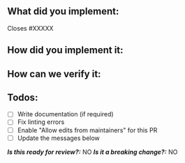 <!--
1. Please check out and follow our Contributing Guidelines: https://github.com/getndazn/kopytko-utils/blob/master/CONTRIBUTING.md
2. Do not remove any section of the template. If something is not applicable leave it empty but leave it in the PR
3. Please follow the template, otherwise we'll have to ask you to update it and it will take longer until your PR is merged
-->

## What did you implement:

Closes #XXXXX

<!--
Briefly describe the feature if no issue exists for this PR
-->

## How did you implement it:

<!--
If this is a nontrivial change please briefly describe your implementation so its easy for us to understand and review your code.
-->

## How can we verify it:

<!--
Add any applicable config, projects, screenshots or other resources
to make it easy for us to verify this works. The easier you make it for us
to review a PR, the faster we can review and merge it.

Examples:
* Screenshots - Showing the difference between your output and the master
* .kopytkorc config file of an example app
* Other - Anything else that comes to mind to help us evaluate
-->

## Todos:

- [ ] Write documentation (if required)
- [ ] Fix linting errors
- [ ] Enable "Allow edits from maintainers" for this PR
- [ ] Update the messages below

***Is this ready for review?:*** NO
***Is it a breaking change?:*** NO
